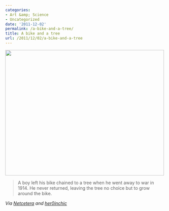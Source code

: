 ```yaml
---
categories:
- Art &amp; Science
- Uncategorized
date: '2011-12-02'
permalink: /a-bike-and-a-tree/
title: A bike and a tree
url: /2011/12/02/a-bike-and-a-tree
---
```


<img src="https://gomakethings.com/wp-content/uploads/2011/11/Bike-Tree.jpg" alt="" title="Bike-Tree" width="500" height="396" class="aligncenter size-full wp-image-1667" />

<blockquote>A boy left his bike chained to a tree when he went away to war in 1914. He never returned, leaving the tree no choice but to grow around the bike.</blockquote>

<em>Via <a href="http://blog.netcetera.org/post/9850667392/her0inchic-a-boy-left-his-bike-chained-to-a">Netcetera</a> and <a href="http://her0inchic.tumblr.com/post/8822196864/a-boy-left-his-bike-chained-to-a-tree-when-he-went">her0inchic</a></em>